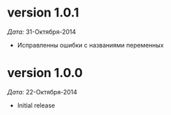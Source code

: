 version 1.0.1
=============

*Дата:* 31-Октября-2014

- Исправленны ошибки с названиями переменных

version 1.0.0
=============

*Дата:* 22-Октября-2014

- Initial release
